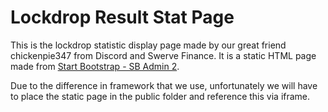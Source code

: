 # Lockdrop Result Stat Page

This is the lockdrop statistic display page made by our great friend chickenpie347 from Discord and Swerve Finance.
It is a static HTML page made from [Start Bootstrap - SB Admin 2](https://startbootstrap.com/themes/sb-admin-2/).

Due to the difference in framework that we use, unfortunately we will have to place the static page in the public folder and reference this via iframe.
